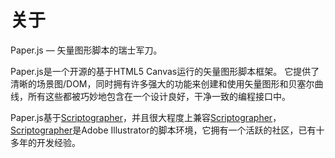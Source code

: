 # 关于

Paper.js — 矢量图形脚本的瑞士军刀。

Paper.js是一个开源的基于HTML5 Canvas运行的矢量图形脚本框架。 它提供了清晰的场景图/DOM，同时拥有许多强大的功能来创建和使用矢量图形和贝塞尔曲线，所有这些都被巧妙地包含在一个设计良好，干净一致的编程接口中。

Paper.js基于[Scriptographer](http://scriptographer.org/)，并且很大程度上兼容[Scriptographer](http://scriptographer.org/)，[Scriptographer](http://scriptographer.org/)是Adobe Illustrator的脚本环境，它拥有一个活跃的社区，已有十多年的开发经验。


